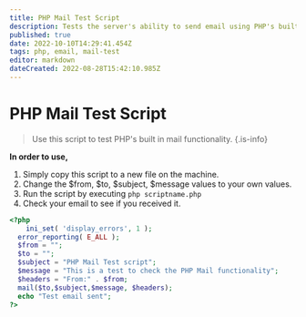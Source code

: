 ```yaml
---
title: PHP Mail Test Script
description: Tests the server's ability to send email using PHP's built in mail function.
published: true
date: 2022-10-10T14:29:41.454Z
tags: php, email, mail-test
editor: markdown
dateCreated: 2022-08-28T15:42:10.985Z
---
```


# PHP Mail Test Script

> Use this script to test PHP's built in mail functionality. 
{.is-info}

**In order to use,** 
1. Simply copy this script to a new file on the machine. 
2. Change the $from, $to, $subject, $message values to your own values.
3. Run the script by executing `php scriptname.php`
4. Check your email to see if you received it.

````php
<?php 
	ini_set( 'display_errors', 1 );
  error_reporting( E_ALL );
  $from = "";
  $to = "";
  $subject = "PHP Mail Test script";
  $message = "This is a test to check the PHP Mail functionality";
  $headers = "From:" . $from;
  mail($to,$subject,$message, $headers);
  echo "Test email sent";
?>
````